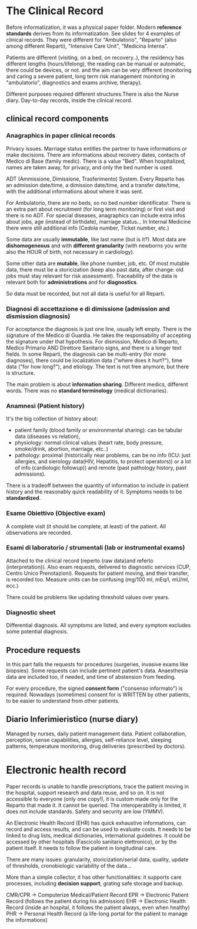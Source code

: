 # The Clinical Record

Before informatization, it was a physical paper folder. Modern **reference standards** derives from its informatization. See slides for 4 examples of clinical records. They were different for "Ambulatorio", "Reparto" (also among different Reparti), "Intensive Care Unit", "Medicina Interna".

Patients are different (visiting, on a bed, on recovery..), the residency has different lengths (hours/lifelong),  the reading can be manual or automatic, there could be devices, or not. and the aim can be very different (monitoring and caring a severe patient, long term risk management monitoring in "ambulatorio", diagnostics and exams archive, therapy).

Different purposes required different structures.There is also the Nurse diary. Day-to-day records, inside the clinical record.

## clinical record components

### Anagraphics in paper clinical records

Privacy issues. Marriage status entitles the partner to have informations or make decisions. There are informations about recovery dates, contacts of Medico di Base (family medic). There is a value "Bed". When hospitalized, names are taken away, for privacy, and only the bed number is used.

ADT (Ammissione, Dimissione, Trasferimento) System. Every Reparto has an admission date/time, a dimission date/time, and a transfer date/time, with the additional informations about where it was sent.

For Ambulatorio, there are no beds, so no bed number identificator. There is an extra part about recruitment (for long term monitoring) or first visit and there is no ADT. For special diseases, anagraphics can include extra infos about jobs, age (instead of birthdate), marriage status... In Internal Medicine there were still additional info (Cedola number, Ticket number, etc.)

Some data are usually **immutable**, like last name (but is it?). Most data are **dishomogeneous** and with **different granularity** (with newborns you write also the HOUR of birth, not necessary in cardiology).

Some other data are **mutable**, like phone number, job, etc. Of most mutable data, there must be a storicization (keep also past data, after change: old jobs must stay relevant for risk assessment). Traceability of the data is relevant both for **administrations** and for **diagnostics**.

So data must be recorded, but not all data is useful for all Reparti.

### Diagnosi di accettazione e di dimissione (admission and dismission diagnosis)

For acceptance the diagnosis is just one line, usually left empty. There is the signature of the Medico di Guardia. He takes the responsability of accepting the signature under that hypothesis. For dismission, Medico di Reparto, Medico Primario  AND Direttore Sanitario signs, and there is a longer text fields. In some Reparti, the diagnosis can be multi-entry (for more diagnoses), there could be localization data ("where does it hurt?"), time data ("for how long?"), and etiology. The text is not free anymore, but there is structure.

The main problem is about **information sharing**. Different medics, different words. There was no **standard terminology** (medical dictionaries). 

### Anamnesi (Patient history)

It's the big collection of history about: 

* patient family (blood family or environmental sharing): can be tabular data (diseases vs relation),
*  physiology: normal clinical values (heart rate, body pressure, smoke/drink, abortion, marriage, etc..)
*  pathology:  proximal (historically near problems, can be no info (ICU: just allergies, and sierology data(HIV, Hepatitis, to protect operators)) or a lot of info (cardiologic followup)) and remote (past pathology history, past admissions).

There is a tradeoff between the quantity of information to include in patient history and the reasonably quick readability of it. Symptoms needs to be **standardized**. 

### Esame Obiettivo (Objective exam)

A complete visit (it should be complete, at least) of the patient. All observations are recorded.

### Esami di laboratorio / strumentali (lab or instrumental exams)

Attached to the clinical record (reperto (raw data)and referto (interpretation)). Also exam requests, delivered to diagnostic services (CUP, Centro Unico Prenotazioni). Requests for patient moving, and their transfer, is recorded too. Measure units can be confusing (mg/100 ml, mEq/l, mU/ml, ecc.)

There could be problems like updating threshold values over years.

### Diagnostic sheet

Differential diagnosis. All symptoms are listed, and every symptom excludes some potential diagnosis. 

## Procedure requests

In this part falls the requests for procedures (surgeries, invasive exams like biopsies). Some requests can include pertinent patient's data. Anaesthesia data are included too, if needed, and time of abstension from feeding.

For every procedure, the signed **consent form** ("consenso informato") is required. Nowadays (sometimes) consent for is WRITTEN by other patients, to be easier to understand from other patients.

## Diario Inferimieristico (nurse diary)

Managed by nurses, daily patient management data. Patient collaboration, perception, sense capabilities, allergies, self-reliance level, sleeping patterns, temperature monitoring, drug deliveries (prescribed by doctors).



# Electronic health record

Paper records is unable to handle prescriptions, trace the patient moving in the hospital, support research and data reuse, and so on. It is not accessible to everyone (only one copy!), it is custom made only for the Reparto that made it. It cannot be queried. The interoperability is limited, it does not include standards. Safety and security are low (YMMV).

An Electronic Health Record (EHR) has quick exhaustive informations, can record and access results, and can be used to evaluate costs. It needs to be linked to drug lists, medical dictionaries, international guidelines. It could be accessed by other hospitals (Fascicolo sanitario elettronico), or by the patient itself. It needs to follow the patient in longitudinal care. 

There are many issues: granularity, storicization/serial data, quality, update of thresholds, cronobiologic variability of the data...

More than a simple collector, it has other functionalities: it supports care processes, including **decision support**, grating safe storage and backup.

CMR/CPR -> Computerize Medical/Patient Record
EPR -> Electronic Patient Record (follows the patient during his admission)
EHR -> Electronic Health Record (inside an hospital, it follows the patient always, even when healthy)
PHR -> Personal Health Record (a life-long portal for the patient to manage the informations)

